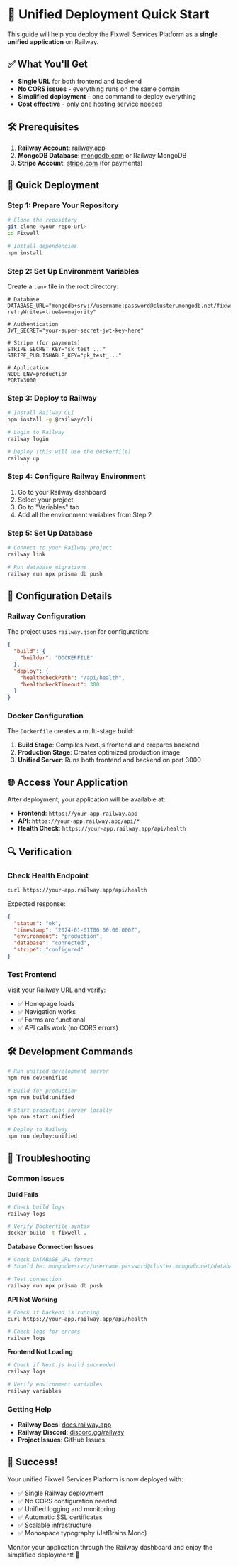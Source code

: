 # 🚀 Unified Deployment Quick Start

This guide will help you deploy the Fixwell Services Platform as a **single unified application** on Railway.

## ✅ What You'll Get

- **Single URL** for both frontend and backend
- **No CORS issues** - everything runs on the same domain
- **Simplified deployment** - one command to deploy everything
- **Cost effective** - only one hosting service needed

## 🛠️ Prerequisites

1. **Railway Account**: [railway.app](https://railway.app)
2. **MongoDB Database**: [mongodb.com](https://mongodb.com) or Railway MongoDB
3. **Stripe Account**: [stripe.com](https://stripe.com) (for payments)

## 🚀 Quick Deployment

### Step 1: Prepare Your Repository

```bash
# Clone the repository
git clone <your-repo-url>
cd Fixwell

# Install dependencies
npm install
```

### Step 2: Set Up Environment Variables

Create a `.env` file in the root directory:

```env
# Database
DATABASE_URL="mongodb+srv://username:password@cluster.mongodb.net/fixwell?retryWrites=true&w=majority"

# Authentication
JWT_SECRET="your-super-secret-jwt-key-here"

# Stripe (for payments)
STRIPE_SECRET_KEY="sk_test_..."
STRIPE_PUBLISHABLE_KEY="pk_test_..."

# Application
NODE_ENV=production
PORT=3000
```

### Step 3: Deploy to Railway

```bash
# Install Railway CLI
npm install -g @railway/cli

# Login to Railway
railway login

# Deploy (this will use the Dockerfile)
railway up
```

### Step 4: Configure Railway Environment

1. Go to your Railway dashboard
2. Select your project
3. Go to "Variables" tab
4. Add all the environment variables from Step 2

### Step 5: Set Up Database

```bash
# Connect to your Railway project
railway link

# Run database migrations
railway run npx prisma db push
```

## 🔧 Configuration Details

### Railway Configuration

The project uses `railway.json` for configuration:

```json
{
  "build": {
    "builder": "DOCKERFILE"
  },
  "deploy": {
    "healthcheckPath": "/api/health",
    "healthcheckTimeout": 300
  }
}
```

### Docker Configuration

The `Dockerfile` creates a multi-stage build:

1. **Build Stage**: Compiles Next.js frontend and prepares backend
2. **Production Stage**: Creates optimized production image
3. **Unified Server**: Runs both frontend and backend on port 3000

## 🌐 Access Your Application

After deployment, your application will be available at:

- **Frontend**: `https://your-app.railway.app`
- **API**: `https://your-app.railway.app/api/*`
- **Health Check**: `https://your-app.railway.app/api/health`

## 🔍 Verification

### Check Health Endpoint

```bash
curl https://your-app.railway.app/api/health
```

Expected response:
```json
{
  "status": "ok",
  "timestamp": "2024-01-01T00:00:00.000Z",
  "environment": "production",
  "database": "connected",
  "stripe": "configured"
}
```

### Test Frontend

Visit your Railway URL and verify:
- ✅ Homepage loads
- ✅ Navigation works
- ✅ Forms are functional
- ✅ API calls work (no CORS errors)

## 🛠️ Development Commands

```bash
# Run unified development server
npm run dev:unified

# Build for production
npm run build:unified

# Start production server locally
npm run start:unified

# Deploy to Railway
npm run deploy:unified
```

## 🔧 Troubleshooting

### Common Issues

**Build Fails**
```bash
# Check build logs
railway logs

# Verify Dockerfile syntax
docker build -t fixwell .
```

**Database Connection Issues**
```bash
# Check DATABASE_URL format
# Should be: mongodb+srv://username:password@cluster.mongodb.net/database

# Test connection
railway run npx prisma db push
```

**API Not Working**
```bash
# Check if backend is running
curl https://your-app.railway.app/api/health

# Check logs for errors
railway logs
```

**Frontend Not Loading**
```bash
# Check if Next.js build succeeded
railway logs

# Verify environment variables
railway variables
```

### Getting Help

- **Railway Docs**: [docs.railway.app](https://docs.railway.app)
- **Railway Discord**: [discord.gg/railway](https://discord.gg/railway)
- **Project Issues**: GitHub Issues

## 🎉 Success!

Your unified Fixwell Services Platform is now deployed with:

- ✅ Single Railway deployment
- ✅ No CORS configuration needed
- ✅ Unified logging and monitoring
- ✅ Automatic SSL certificates
- ✅ Scalable infrastructure
- ✅ Monospace typography (JetBrains Mono)

Monitor your application through the Railway dashboard and enjoy the simplified deployment! 🚀 